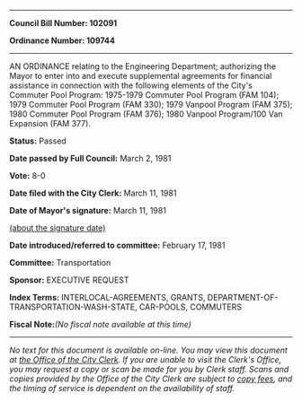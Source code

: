 

********

**Council Bill Number: 102091**
   
**Ordinance Number: 109744**
********

 AN ORDINANCE relating to the Engineering Department; authorizing the Mayor to enter into and execute supplemental agreements for financial assistance in connection with the following elements of the City's Commuter Pool Program: 1975-1979 Commuter Pool Program (FAM 104); 1979 Commuter Pool Program (FAM 330); 1979 Vanpool Program (FAM 375); 1980 Commuter Pool Program (FAM 376); 1980 Vanpool Program/100 Van Expansion (FAM 377).

**Status:** Passed
   
**Date passed by Full Council:** March 2, 1981
   
**Vote:** 8-0
   
**Date filed with the City Clerk:** March 11, 1981
   
**Date of Mayor's signature:** March 11, 1981
   
[(about the signature date)](/~public/approvaldate.htm)
   
   
   
**Date introduced/referred to committee:** February 17, 1981
   
**Committee:** Transportation
   
**Sponsor:** EXECUTIVE REQUEST
   
   
**Index Terms:** INTERLOCAL-AGREEMENTS, GRANTS, DEPARTMENT-OF-TRANSPORTATION-WASH-STATE, CAR-POOLS, COMMUTERS

**Fiscal Note:**_(No fiscal note available at this time)_
********

_No text for this document is available on-line. You may view this document at [the Office of the City Clerk](http://www.seattle.gov/leg/clerk/contactUs.htm). If you are unable to visit the Clerk's Office, you may request a copy or scan be made for you by Clerk staff. Scans and copies provided by the Office of the City Clerk are subject to [copy fees](http://clerk.seattle.gov/~public/clerkfees.htm), and the timing of service is dependent on the availability of staff._

